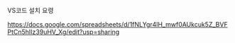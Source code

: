 VS코드 설치 요령

https://docs.google.com/spreadsheets/d/1fNLYgr4lH_mwf0AUkcuk5Z_BVFPtCn5hIIz39uHV_Xg/edit?usp=sharing


